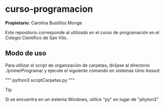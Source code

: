 # curso-programacion

__Propietario__: Carolina Bustillos Monge

Este repositorio corresponde al utilizado en el curso de programación en el Colegio Científico de San Vito.

## Modo de uso

Para utilizar el script de organización de carpetas, diríjase  al directorio ./primerPrograma/ y ejecute el siguiente comando en sistemas _Unix-based_:

"""
python3 scriptCarpetas.py
"""
> [!TIP]
> Si se encuentra en un sistema Windows, utilice "py" en lugar de "phyton3"